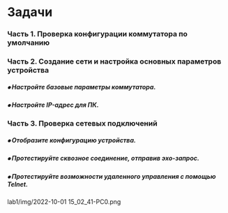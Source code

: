 # Задачи
### Часть 1. Проверка конфигурации коммутатора по умолчанию
### Часть 2. Создание сети и настройка основных параметров устройства
##### ⦁	Настройте базовые параметры коммутатора.
##### ⦁	Настройте IP-адрес для ПК.
### Часть 3. Проверка сетевых подключений
##### ⦁	Отобразите конфигурацию устройства.
##### ⦁	Протестируйте сквозное соединение, отправив эхо-запрос.
##### ⦁	Протестируйте возможности удаленного управления с помощью Telnet.
lab1/img/2022-10-01 15_02_41-PC0.png
